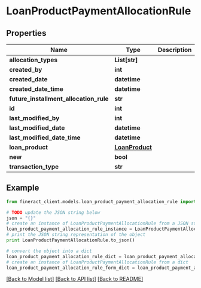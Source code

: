 # LoanProductPaymentAllocationRule


## Properties

Name | Type | Description | Notes
------------ | ------------- | ------------- | -------------
**allocation_types** | **List[str]** |  | [optional] 
**created_by** | **int** |  | 
**created_date** | **datetime** |  | 
**created_date_time** | **datetime** |  | 
**future_installment_allocation_rule** | **str** |  | [optional] 
**id** | **int** |  | [optional] 
**last_modified_by** | **int** |  | 
**last_modified_date** | **datetime** |  | 
**last_modified_date_time** | **datetime** |  | 
**loan_product** | [**LoanProduct**](LoanProduct.md) |  | [optional] 
**new** | **bool** |  | [optional] 
**transaction_type** | **str** |  | [optional] 

## Example

```python
from fineract_client.models.loan_product_payment_allocation_rule import LoanProductPaymentAllocationRule

# TODO update the JSON string below
json = "{}"
# create an instance of LoanProductPaymentAllocationRule from a JSON string
loan_product_payment_allocation_rule_instance = LoanProductPaymentAllocationRule.from_json(json)
# print the JSON string representation of the object
print LoanProductPaymentAllocationRule.to_json()

# convert the object into a dict
loan_product_payment_allocation_rule_dict = loan_product_payment_allocation_rule_instance.to_dict()
# create an instance of LoanProductPaymentAllocationRule from a dict
loan_product_payment_allocation_rule_form_dict = loan_product_payment_allocation_rule.from_dict(loan_product_payment_allocation_rule_dict)
```
[[Back to Model list]](../README.md#documentation-for-models) [[Back to API list]](../README.md#documentation-for-api-endpoints) [[Back to README]](../README.md)



